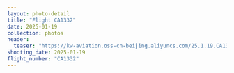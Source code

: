 ```yaml
---
layout: photo-detail
title: "Flight CA1332"
date: 2025-01-19
collection: photos
header:
  teaser: "https://kw-aviation.oss-cn-beijing.aliyuncs.com/25.1.19.CA1332.jpg"
shooting_date: 2025-01-19
flight_number: "CA1332"
---
```



